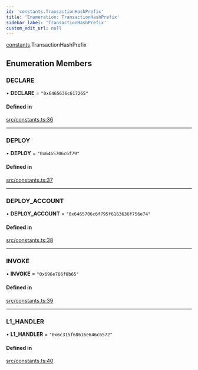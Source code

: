 ```yaml
---
id: 'constants.TransactionHashPrefix'
title: 'Enumeration: TransactionHashPrefix'
sidebar_label: 'TransactionHashPrefix'
custom_edit_url: null
---
```


[constants](../namespaces/constants.md).TransactionHashPrefix

## Enumeration Members

### DECLARE

• **DECLARE** = `"0x6465636c617265"`

#### Defined in

[src/constants.ts:36](https://github.com/starknet-io/starknet.js/blob/v5.21.0/src/constants.ts#L36)

---

### DEPLOY

• **DEPLOY** = `"0x6465706c6f79"`

#### Defined in

[src/constants.ts:37](https://github.com/starknet-io/starknet.js/blob/v5.21.0/src/constants.ts#L37)

---

### DEPLOY_ACCOUNT

• **DEPLOY_ACCOUNT** = `"0x6465706c6f795f6163636f756e74"`

#### Defined in

[src/constants.ts:38](https://github.com/starknet-io/starknet.js/blob/v5.21.0/src/constants.ts#L38)

---

### INVOKE

• **INVOKE** = `"0x696e766f6b65"`

#### Defined in

[src/constants.ts:39](https://github.com/starknet-io/starknet.js/blob/v5.21.0/src/constants.ts#L39)

---

### L1_HANDLER

• **L1_HANDLER** = `"0x6c315f68616e646c6572"`

#### Defined in

[src/constants.ts:40](https://github.com/starknet-io/starknet.js/blob/v5.21.0/src/constants.ts#L40)
